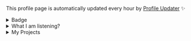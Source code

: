 This profile page is automatically updated every hour by [Profile Updater](https://github.com/tinvv/profile-updater) ✨

<details>
<summary>Badge</summary>
<img src="https://github-profile-trophy.vercel.app/?username=tinvv&theme=discord&column=8)" />
 
![stats](https://github-readme-stats.vercel.app/api?username=tinvv&show_icons=true&line_height=24)
 
</details>
<details>
<summary>What I am listening?</summary>
  
[![img](https://spotify-github-profile.vercel.app/api/view?uid=0ysdo113nkd8khvn2kn7al2s5&cover_image=true&theme=default)](https://spotify-github-profile.vercel.app/api/view.svg?uid=0ysdo113nkd8khvn2kn7al2s5&redirect=true)
  
</details>

<details>
<summary>
My Projects
</summary>
  
<!-- [PROFILE UPDATER]: START -->
## My Projects
- [555](https://github.com/tinvv/555) ( [1 stars](https://github.com/tinvv/555/stargazers) )
- [AnyDictionary](https://github.com/tinvv/AnyDictionary) ( [1 stars](https://github.com/tinvv/AnyDictionary/stargazers) )
- [Chanom](https://github.com/tinvv/Chanom)
- [Discord.js-v13-bot-starter](https://github.com/tinvv/Discord.js-v13-bot-starter) ( [2 stars](https://github.com/tinvv/Discord.js-v13-bot-starter/stargazers) )
- [JSOptionPane](https://github.com/tinvv/JSOptionPane)
- [MukPakPak](https://github.com/tinvv/MukPakPak) ( [3 stars](https://github.com/tinvv/MukPakPak/stargazers) )
- [Record-of-the-Earth](https://github.com/tinvv/Record-of-the-Earth) ( [3 stars](https://github.com/tinvv/Record-of-the-Earth/stargazers) )
- [THREE.js-solar-system](https://github.com/tinvv/THREE.js-solar-system) ( [2 stars](https://github.com/tinvv/THREE.js-solar-system/stargazers) [1 issues](https://github.com/tinvv/THREE.js-solar-system/issues) )
- [What-Should-I-Listen](https://github.com/tinvv/What-Should-I-Listen) ( [5 stars](https://github.com/tinvv/What-Should-I-Listen/stargazers) )
- [blog](https://github.com/tinvv/blog)
- [dotfiles](https://github.com/tinvv/dotfiles) ( [1 stars](https://github.com/tinvv/dotfiles/stargazers) )
- [earn-vs-jeab](https://github.com/tinvv/earn-vs-jeab)
- [i-have-no-idea](https://github.com/tinvv/i-have-no-idea) ( [2 stars](https://github.com/tinvv/i-have-no-idea/stargazers) )
- [popEarn](https://github.com/tinvv/popEarn)
- [shouldYou](https://github.com/tinvv/shouldYou) ( [1 stars](https://github.com/tinvv/shouldYou/stargazers) )
- [tinvv](https://github.com/tinvv/tinvv) ( [2 stars](https://github.com/tinvv/tinvv/stargazers) )
- [web](https://github.com/tinvv/web)

## My contribution
- [Chat-Client-and-Server-with-Java-Socket](https://github.com/tinvv/Chat-Client-and-Server-with-Java-Socket)
- [DaiMai](https://github.com/tinvv/DaiMai)
- [antibadwordbot](https://github.com/tinvv/antibadwordbot)
- [awesome-cheab-quotes](https://github.com/tinvv/awesome-cheab-quotes)
- [awesome-maas](https://github.com/tinvv/awesome-maas)
- [awesome-prayuth-works](https://github.com/tinvv/awesome-prayuth-works)
- [awesome-websites-as-answers](https://github.com/tinvv/awesome-websites-as-answers)
- [baht.js](https://github.com/tinvv/baht.js)
- [can-i-order-macbook-m1-max-in-thailand-now](https://github.com/tinvv/can-i-order-macbook-m1-max-in-thailand-now)
- [coffee-to-code](https://github.com/tinvv/coffee-to-code)
- [dotfiles-1](https://github.com/tinvv/dotfiles-1)
- [dumb-questions-th](https://github.com/tinvv/dumb-questions-th)
- [learn](https://github.com/tinvv/learn)
- [manoonchai.com](https://github.com/tinvv/manoonchai.com)
- [milerdark-vscode-theme](https://github.com/tinvv/milerdark-vscode-theme)
- [nohello-th](https://github.com/tinvv/nohello-th)
- [nunmun](https://github.com/tinvv/nunmun)
- [poppoll](https://github.com/tinvv/poppoll)
- [profile-updater](https://github.com/tinvv/profile-updater)
- [timelapse](https://github.com/tinvv/timelapse)
- [torpleng](https://github.com/tinvv/torpleng)
<!-- [PROFILE UPDATER]: END -->
